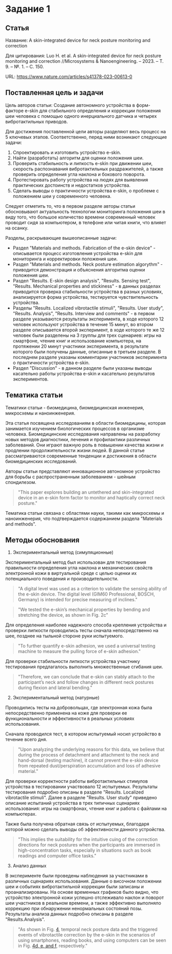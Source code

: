# Задание 1

## Статья
Название: A skin-integrated device for neck posture monitoring and correction

Для цитирования: Luo H. et al. A skin-integrated device for neck posture monitoring and correction //Microsystems & Nanoengineering. – 2023. – Т. 9. – №. 1. – С. 150.

URL: https://www.nature.com/articles/s41378-023-00613-0

## Поставленная цель и задачи
Цель авторов статьи: Создание автономного устройства в форм-факторе e-skin для стабильного определения и коррекции положения шеи человека с помощью одного инерциального датчика и четырех вибротактильных приводов.

Для достижения поставленной цели авторы разделяют весь процесс на 5 ключевых этапов. Соответственно, перед ними возникают следующие задачи:
1. Спроектировать и изготовить устройство e-skin.
2. Найти (разработать) алгоритм для оценки положения шеи.
3. Проверить стабильность и липкость e-skin при движении шеи, скорость распознавания вибротактильных раздражителей, а также проверить определения угла наклона и бокового поворота.
4. Протестировать работу устройства на людях для выявления практических достоинств и недостатков устройства.
5. Сделать выводы о практичности устройства e-skin, о проблеме с положением шеи у современного человека.

Следует отметить то, что в первом разделе авторы статьи обосновывают актуальность технологии мониторинга положения шеи в виду того, что большое количество времени современный человек проводит сидя за компьютером, в телефоне или читая книги, что влияет на осанку.

Разделы, раскрывающие вышеописанные задачи:
- Раздел "Materials and methods. Fabrication of the e-skin device" - описывается процесс изготовления устройства e-skin для мониторинга и корректировки положения шеи.
- Раздел "Materials and methods. Neck posture estimation algorythm" - приводится демонстрация и объяснения алгоритма оценки положения шеи. 
- Раздел "Results. E-skin design analysis",  "Results. Sensing test", "Results. Mechanical properties and stickiness" - в данных разделах приводится проверка стабильности устройства в разных условиях, анализируется форма устройства, тестируется чувствительность устройства.
- Разделы "Results. Localized vibrotactile stimuli", "Results. User study", "Results. Analysis", "Results. Interview and comments" - в первом разделе указываются результаты эксперимента, в ходе которого 12 человек используют устройства в течение 15 минут, во втором разделе описывается второй эксперимент, в ходе которого те же 12 человек были разделены на 3 группы для трех сценариев: игры на смартфоне,  чтение книг и использование компьютера, на протяжении 20 минут участники эксперимента, в результате которого были получены данные, описанные в третьем разделе. В последнем разделе указаны комментарии участников эксперимента о практичности устройства e-skin.
- Раздел "Discussion" - в данном разделе были указаны выводы касательно работы устройства  e-skin и касательно результатов экспериментов.

## Тематика статьи
Тематики статьи - биомедицина, биомедицинская инженерия, микросхемы и наноинженерия. 

Эта статья посвящена исследованиям в области биомедицины, которая занимается изучением биологических процессов в организме человека. Биомедицинские исследования направлены на разработку новых методов диагностики, лечения и профилактики различных заболеваний. Они играют важную роль в повышении качества жизни и продлении продолжительности жизни людей. В данной статье рассматриваются современные тенденции и достижения в области биомедицинских исследований. 

Авторы статьи представляют инновационное автономное устройство для борьбы с распространенным заболеванием - шейным спондилезом.

> "This paper explores building an untethered and skin-integrated device in an e-skin form factor to monitor and haptically correct neck posture."

Тематика статьи связана с областями науки, такими как микросхемы и наноинженерия, что подтверждается содержанием раздела "Materials and methods".

## Методы обоснования
1. Экспериментальный метод (симуляционные)

Экспериментальный метод был использован для тестирования правильности определения угла наклона и механических свойств электронной кожи в виртуальной среде с целью оценки их потенциального поведения и производительности.

> "A digital level was used as a criterion to validate the sensing ability of the e-skin device. The digital level (GIM60 Professional, BOSCH, Germany) is intended for precise measuring of inclines."

> "We tested the e-skin’s mechanical properties by bending and stretching the device, as shown in Fig. 2c"

Для определения наиболее надежного способа крепления устройства и проверки липкости проводились тесты сначала непосредственно на шее, позднее на тыльной стороне руки испытуемого.

> "To further quantify e-skin adhesion, we used a universal testing machine to measure the pulling force of e-skin adhesion."

Для проверки стабильности липкости устройства участнику тестирования предлагалось выполнить множественные сгибания шеи. 

> "Therefore, we can conclude that e-skin can stably attach to the participant’s neck and follow changes in different neck postures during flexion and lateral bending."

2. Экспериментальный метод (натурные)

Проводились тесты на добровольцах, где электронная кожа была непосредственно применена на коже для проверки ее функциональности и эффективности в реальных условиях использования.

Сначала проводился тест, в котором испытуемый носил устройство в течение всего дня.

> "Upon analyzing the underlying reasons for this data, we believe that during the process of detachment and attachment to the neck and hand-dorsal (testing machine), it cannot prevent the e-skin device from repeated dust/perspiration accumulation and loss of adhesive material."

Для проверки корректности работы вибротактильных стимулов устройства в тестировании участвовало 12 испытуемых. Результаты тестирования подробно описаны в разделе "Results. Localized vibrotactile stimuli". Далее в разделе "Results. User study" приведено описание испытаний устройства в трех типичных сценариях использования: игры на смартфонах, чтение книг и работа с файлами на компьютерах.

Также была получена обратная связь от испытуемых, благодаря которой можно сделать выводы об эффективности данного устройства. 

> "This implies the suitability for the intuitive cuing of the correction directions for neck postures when the participants are immersed in high-concentration tasks, especially in situations such as book readings and computer office tasks."

3. Анализ данных

В эксперименте были проведены наблюдения за участниками в различных сценариях использования. Данные о височном положении шеи и событиях вибротактильной коррекции были записаны и проанализированы. На основе временных графиков было видно, что устройство электронной кожи успешно отслеживало наклон и поворот шеи участников в реальном времени, а также эффективно выполняло коррекцию при обнаружении ненормальных состояний позы. Результаты анализа данных подробно описаны в разделе "Results.Analysis".

> "As shown in Fig. [4](https://www.nature.com/articles/s41378-023-00613-0#Fig4), temporal neck posture data and the triggered events of vibrotactile correction by the e-skin in the scenarios of using smartphones, reading books, and using computers can be seen in Fig. [4d, e, and f](https://www.nature.com/articles/s41378-023-00613-0#Fig4), respectively."